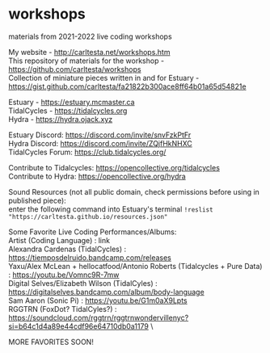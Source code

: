 # workshops
materials from 2021-2022 live coding workshops

My website - http://carltesta.net/workshops.htm \
This repository of materials for the workshop - https://github.com/carltesta/workshops \
Collection of miniature pieces written in and for Estuary - https://gist.github.com/carltesta/fa21822b300ace8ff64b01a65d54821e

Estuary - https://estuary.mcmaster.ca \
TidalCycles - https://tidalcycles.org \
Hydra - https://hydra.ojack.xyz

Estuary Discord: https://discord.com/invite/snvFzkPtFr \
Hydra Discord: https://discord.com/invite/ZQjfHkNHXC \
TidalCycles Forum: https://club.tidalcycles.org/ 

Contribute to Tidalcycles: https://opencollective.org/tidalcycles \
Contribute to Hydra: https://opencollective.org/hydra

Sound Resources (not all public domain, check permissions before using in published piece): \
enter the following command into Estuary's terminal `!reslist "https://carltesta.github.io/resources.json"`

Some Favorite Live Coding Performances/Albums: \
Artist (Coding Language) : link \
Alexandra Cardenas (TidalCycles) : https://tiemposdelruido.bandcamp.com/releases \
Yaxu/Alex McLean + hellocatfood/Antonio Roberts (Tidalcycles + Pure Data) : https://youtu.be/Vomnc9R-7mw \
Digital Selves/Elizabeth Wilson (TidalCyles) : https://digitalselves.bandcamp.com/album/body-language \
Sam Aaron (Sonic Pi) : https://youtu.be/G1m0aX9Lpts \
RGGTRN (FoxDot? TidalCyles?) : https://soundcloud.com/rggtrn/rggtrnwondervillenyc?si=b64c1d4a89e44cdf96e64710db0a1179 \

MORE FAVORITES SOON!

